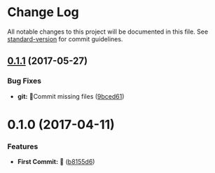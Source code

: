 # Change Log

All notable changes to this project will be documented in this file. See [standard-version](https://github.com/conventional-changelog/standard-version) for commit guidelines.

<a name="0.1.1"></a>
## [0.1.1](https://github.com/vivaxy/babel-folder/compare/v0.1.0...v0.1.1) (2017-05-27)


### Bug Fixes

* **git:** :bug:Commit missing files ([9bced61](https://github.com/vivaxy/babel-folder/commit/9bced61))



<a name="0.1.0"></a>
# 0.1.0 (2017-04-11)


### Features

* **First Commit:** :tada: ([b8155d6](https://github.com/vivaxy/babel-folder/commit/b8155d6))
